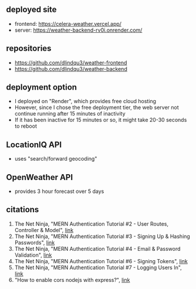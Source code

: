 ## deployed site
- frontend: https://celera-weather.vercel.app/
- server: https://weather-backend-rv0i.onrender.com/

## repositories 
- https://github.com/dlindqu3/weather-frontend
- https://github.com/dlindqu3/weather-backend

## deployment option 
- I deployed on "Render", which provides free cloud hosting 
- However, since I chose the free deployment tier, the web server not continue running after 15 minutes of inactivity 
- If it has been inactive for 15 minutes or so, it might take 20-30 seconds to reboot

## LocationIQ API
- uses "search/forward geocoding" 

## OpenWeather API 
- provides 3 hour forecast over 5 days 

## citations 
1. The Net Ninja, "MERN Authentication Tutorial #2 - User Routes, Controller & Model", [link](https://www.youtube.com/watch?v=b5LDOW8WJ9A&list=PL4cUxeGkcC9g8OhpOZxNdhXggFz2lOuCT&index=2)
2. The Net Ninja, "MERN Authentication Tutorial #3 - Signing Up & Hashing Passwords", [link](https://www.youtube.com/watch?v=mjZIv4ey0ps&list=PL4cUxeGkcC9g8OhpOZxNdhXggFz2lOuCT&index=3)
3. The Net Ninja, "MERN Authentication Tutorial #4 - Email & Password Validation", [link](https://www.youtube.com/watch?v=sRFI6L0a38E&list=PL4cUxeGkcC9g8OhpOZxNdhXggFz2lOuCT&index=4)
4. The Net Ninja, "MERN Authentication Tutorial #6 - Signing Tokens", [link](https://www.youtube.com/watch?v=MsudBMepwO8&list=PL4cUxeGkcC9g8OhpOZxNdhXggFz2lOuCT&index=6)
5. The Net Ninja, "MERN Authentication Tutorial #7 - Logging Users In", [link](https://www.youtube.com/watch?v=Jdt0mygy-74&list=PL4cUxeGkcC9g8OhpOZxNdhXggFz2lOuCT&index=7)
6. "How to enable cors nodejs with express?", [link](https://stackoverflow.com/questions/43150051/how-to-enable-cors-nodejs-with-express)